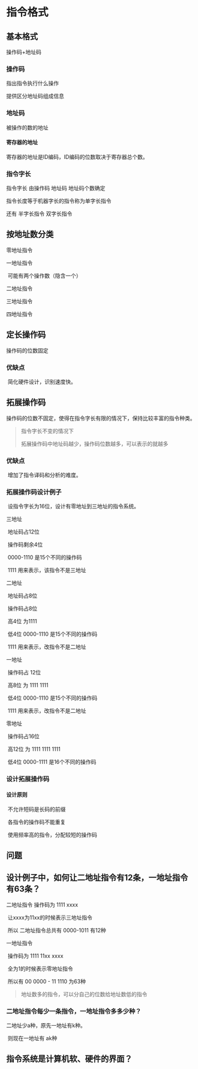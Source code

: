 # 指令格式

## 基本格式

操作码+地址码

### 操作码

指出指令执行什么操作

提供区分地址码组成信息

### 地址码

被操作的数的地址

#### 寄存器的地址

寄存器的地址是ID编码，ID编码的位数取决于寄存器总个数。

### 指令字长

指令字长 由操作码 地址码 地址码个数确定

指令长度等于机器字长的指令称为单字长指令

还有 半字长指令 双字长指令

## 按地址数分类

零地址指令

一地址指令

​	可能有两个操作数（隐含一个）

二地址指令

三地址指令

四地址指令

## 定长操作码

操作码的位数固定

### 优缺点

​	简化硬件设计，识别速度快。

## 拓展操作码

操作码的位数不固定，使得在指令字长有限的情况下，保持比较丰富的指令种类。

>指令字长不变的情况下
>
>拓展操作码中地址码越少，操作码位数越多，可以表示的就越多

### 优缺点

​	增加了指令译码和分析的难度。

### 拓展操作码设计例子

​	设指令字长为16位，设计有零地址到三地址的指令系统。

三地址

​	地址码占12位

​	操作码剩余4位

​		0000-1110 是15个不同的操作码

​		1111 用来表示，该指令不是三地址

二地址

​	地址码占8位

​	操作码占8位

​		高4位 为1111

​		低4位 0000-1110 是15个不同的操作码

​			1111 用来表示，改指令不是二地址

一地址

​	操作码占 12位

​	高8位 为 1111 1111

​	低4位 0000-1110 是15个不同的操作码

​		1111 用来表示，改指令不是二地址

零地址

​	操作码占16位

​	高12位 为 1111 1111 1111

​	低4位 0000-1111 是16个不同的操作码

### 设计拓展操作码

#### 设计原则

​	不允许短码是长码的前缀

​	各指令的操作码不能重复

​	使用频率高的指令，分配较短的操作码

## 问题

## 设计例子中，如何让二地址指令有12条，一地址指令有63条？

二地址指令 操作码为 1111 xxxx

​	让xxxx为11xx的时候表示三地址指令

​	所以 二地址指令总共有 0000-1011 有12种

一地址指令 

​	操作码为 1111 11xx xxxx

​	全为1的时候表示零地址指令

​	所以有 00 0000 - 11 1110 为63种

>地址数多的指令，可以分自己的位数给地址数低的指令

### 二地址指令每少一条指令，一地址指令多多少种？

二地址少a种，原先一地址有k种。

​	则现在一地址有 ak种	

## 指令系统是计算机软、硬件的界面？


